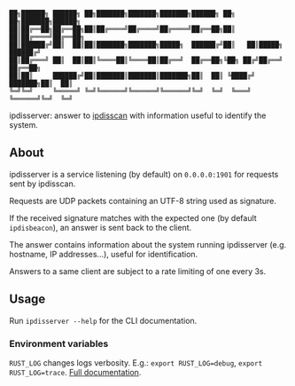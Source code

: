 ```
██╗██████╗ ██████╗ ██╗███████╗███████╗███████╗██████╗ ██╗   ██╗███████╗██████╗
██║██╔══██╗██╔══██╗██║██╔════╝██╔════╝██╔════╝██╔══██╗██║   ██║██╔════╝██╔══██╗
██║██████╔╝██║  ██║██║███████╗███████╗█████╗  ██████╔╝██║   ██║█████╗  ██████╔╝
██║██╔═══╝ ██║  ██║██║╚════██║╚════██║██╔══╝  ██╔══██╗╚██╗ ██╔╝██╔══╝  ██╔══██╗
██║██║     ██████╔╝██║███████║███████║███████╗██║  ██║ ╚████╔╝ ███████╗██║  ██║
╚═╝╚═╝     ╚═════╝ ╚═╝╚══════╝╚══════╝╚══════╝╚═╝  ╚═╝  ╚═══╝  ╚══════╝╚═╝  ╚═╝
```

<!--Font: ANSI Shadow-->

ipdisserver: answer to [ipdisscan](../ipdisscan/README.md) with information
useful to identify the system.

## About

ipdisserver is a service listening (by default) on `0.0.0.0:1901` for
requests sent by ipdisscan.

Requests are UDP packets containing an UTF-8 string used as signature.

If the received signature matches with the expected one (by default
`ipdisbeacon`), an answer is sent back to the client.

The answer contains information about the system running ipdisserver (e.g.
hostname, IP addresses...), useful for identification.

Answers to a same client are subject to a rate limiting of one every 3s.

## Usage

Run `ipdisserver --help` for the CLI documentation.

### Environment variables

`RUST_LOG` changes logs verbosity.
E.g.:
`export RUST_LOG=debug`,
`export RUST_LOG=trace`.
[Full documentation](https://docs.rs/tracing-subscriber/latest/tracing_subscriber/filter/struct.EnvFilter.html#directives).
